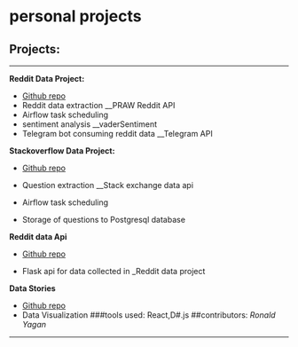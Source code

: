 # personal projects


## Projects:
<hr>

**Reddit Data Project:** 
- [Github repo](https://github.com/ron93/reddit-project.git)
- Reddit data extraction __PRAW Reddit API
- Airflow task scheduling
- sentiment analysis __vaderSentiment
- Telegram bot consuming reddit data __Telegram API



**Stackoverflow Data Project:**  
- [Github repo](https://github.com/ron93/stack_overflow)

- Question extraction __Stack exchange data api
- Airflow task scheduling
- Storage of questions to Postgresql database 

**Reddit data Api**
- [Github repo](https://github.com/ron93/reddit-data-API)

- Flask api for data collected in _Reddit data project


**Data Stories**
- [Github repo](https://github.com/ron93/data-stories)
- Data Visualization
    ###tools used:
    React,D#.js
    ##contributors:
    _Ronald Yagan_

<hr>
